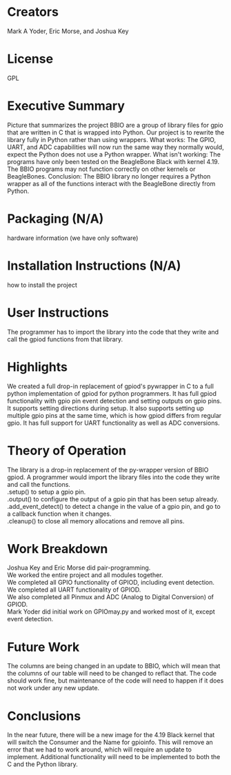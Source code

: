 # Creators
Mark A Yoder, Eric Morse, and Joshua Key
# License
GPL
# Executive Summary
Picture that summarizes the project
BBIO are a group of library files for gpio that are written in C that is wrapped into Python.  Our project is to rewrite the library fully in Python rather than using wrappers.
What works: The GPIO, UART, and ADC capabilities will now run the same way they normally would, expect the Python does not use a Python wrapper.
What isn't working: The programs have only been tested on the BeagleBone Black with kernel 4.19.  The BBIO programs may not function correctly on other kernels or BeagleBones.
Conclusion: The BBIO library no longer requires a Python wrapper as all of the functions interact with the BeagleBone directly from Python.

# Packaging (N/A)
hardware information (we have only software)
# Installation Instructions (N/A)
how to install the project
# User Instructions
The programmer has to import the library into the code that they write and call the gpiod functions from that library.
# Highlights
We created a full drop-in replacement of gpiod's pywrapper in C to a full python implementation of gpiod for python programmers.  It has full gpiod functionality with gpio pin event detection and setting outputs on gpio pins.  It supports setting directions during setup.  It also supports setting up multiple gpio pins at the same time, which is how gpiod differs from regular gpio.  It has full support for UART functionality as well as ADC conversions.
# Theory of Operation
The library is a drop-in replacement of the py-wrapper version of BBIO gpiod.  A programmer would import the library files into the code they write and call the functions.  
.setup() to setup a gpio pin.  
.output() to configure the output of a gpio pin that has been setup already.  
.add_event_detect() to detect a change in the value of a gpio pin, and go to a callback function when it changes.  
.cleanup() to close all memory allocations and remove all pins.  

# Work Breakdown
Joshua Key and Eric Morse did pair-programming.  
We worked the entire project and all modules together.  
We completed all GPIO functionality of GPIOD, including event detection.  
We completed all UART functionality of GPIOD.  
We also completed all Pinmux and ADC (Analog to Digital Conversion) of GPIOD.  
Mark Yoder did initial work on GPIOmay.py and worked most of it, except event detection.  

# Future Work
The columns are being changed in an update to BBIO, which will mean that the columns of our table will need to be changed to reflact that.  The code should work fine, but maintenance of the code will need to happen if it does not work under any new update.  
# Conclusions
In the near future, there will be a new image for the 4.19 Black kernel that will switch the Consumer and the Name for gpioinfo.  This will remove an error that we had to work around, which will require an update to implement.  Additional functionality will need to be implemented to both the C and the Python library.  

